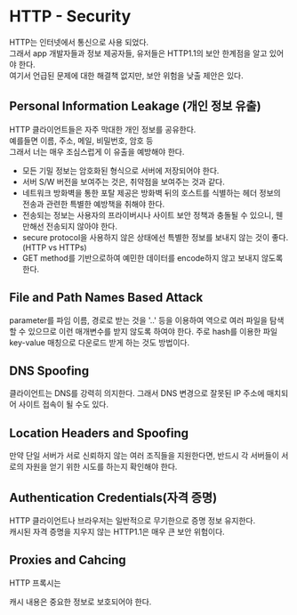 # HTTP - Security  
HTTP는 인터넷에서 통신으로 사용 되었다.  
그래서 app 개발자들과 정보 제공자들, 유저들은 HTTP1.1의 보안 한계점을 알고 있어야 한다.  
여기서 언급된 문제에 대한 해결책 없지만, 보안 위험을 낮출 제안은 있다.

## Personal Information Leakage (개인 정보 유출)  
HTTP 클라이언트들은 자주 막대한 개인 정보를 공유한다.  
예를들면 이름, 주소, 메일, 비밀번호, 암호 등  
그래서 너는 매우 조심스럽게 이 유출을 예방해야 한다.

- 모든 기밀 정보는 암호화된 형식으로 서버에 저장되어야 한다.
- 서버 S/W 버전을 보여주는 것은, 취약점을 보여주는 것과 같다.
- 네트워크 방화벽을 통한 포탈 제공은 방화벽 뒤의 호스트를 식별하는 헤더 정보의 전송과 관련한 특별한 예방책을 취해야 한다.
- 전송되는 정보는 사용자의 프라이버시나 사이트 보안 정책과 충돌될 수 있으니, 웬만해선 전송되지 않아야 한다.
- secure protocol을 사용하지 않은 상태에선 특별한 정보를 보내지 않는 것이 좋다. (HTTP vs HTTPs)
- GET method를 기반으로하여 예민한 데이터를 encode하지 않고 보내지 않도록 한다.

## File and Path Names Based Attack  
parameter를 파임 이름, 경로로 받는 것을 '..' 등을 이용하여 역으로 여러 파일을 탐색할 수 있으므로 이런 매개변수를 받지 않도록 하여야 한다. 주로 hash를 이용한 파일 key-value 매칭으로 다운로드 받게 하는 것도 방법이다.

## DNS Spoofing  
클라이언트는 DNS를 강력히 의지한다.
그래서 DNS 변경으로 잘못된 IP 주소에 매치되어 사이트 접속이 될 수도 있다.  

## Location Headers and Spoofing  
만약 단일 서버가 서로 신뢰하지 않는 여러 조직들을 지원한다면, 반드시 각 서버들이 서로의 자원을 얻기 위한 시도를 하는지 확인해야 한다.

## Authentication Credentials(자격 증명)  
HTTP 클라이언트나 브라우저는 일반적으로 무기한으로 증명 정보 유지한다.  
캐시된 자격 증명을 지우지 않는 HTTP1.1은 매우 큰 보안 위험이다.

## Proxies and Cahcing  
HTTP 프록시는 

캐시 내용은 중요한 정보로 보호되어야 한다.
